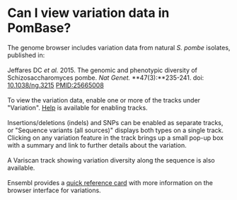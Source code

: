 # Can I view variation data in PomBase?
<!-- pombase_categories: Datasets,Genome Browser -->

The genome browser includes variation data from natural *S.
pombe* isolates, published in:\
\
Jeffares DC *et al.* 2015. The genomic and phenotypic diversity of
Schizosaccharomyces pombe. *Nat Genet.* **47(3):**235-241. doi:
[10.1038/ng.3215](http://dx.doi.org/10.1038/ng.3215) 
[PMID:25665008](http://www.ncbi.nlm.nih.gov/pubmed/?term=25665008) \
\
To view the variation data, enable one or more of the tracks under
"Variation".
[Help](/faq/how-can-i-show-or-hide-tracks-genome-browser) is available
for enabling tracks.\
\
Insertions/deletions (indels) and SNPs can be enabled as separate
tracks, or "Sequence variants (all sources)" displays both types on a
single track. Clicking on any variation feature in the track brings up a
small pop-up box with a summary and link to further details about the
variation.\
\
A Variscan track showing variation diversity along the sequence is also
available.\
\
Ensembl provides a [quick reference card](http://test.genomebrowser.pombase.org/info/website/tutorials/Ensembl_variation_quick_reference_card.pdf) with
more information on the browser interface for variations.

